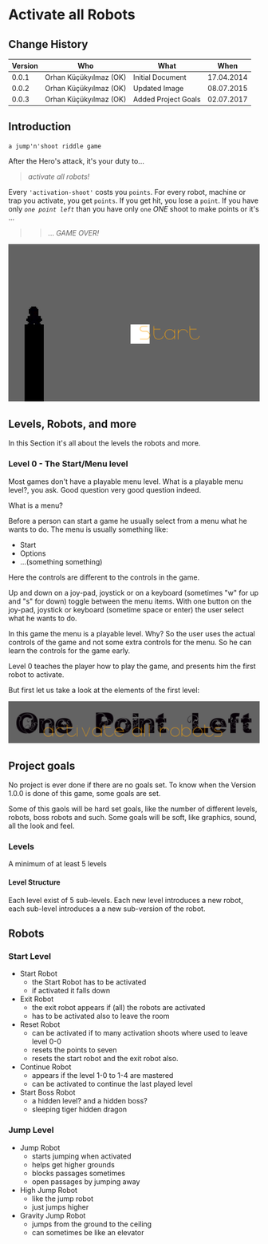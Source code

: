 # Activate all Robots

## Change History

| Version | Who                    | What                | When       |
|---------|------------------------|---------------------|------------|
| 0.0.1   | Orhan Küçükyılmaz (OK) | Initial Document    | 17.04.2014 |
| 0.0.2   | Orhan Küçükyılmaz (OK) | Updated Image       | 08.07.2015 |
| 0.0.3   | Orhan Küçükyılmaz (OK) | Added Project Goals | 02.07.2017 |

## Introduction

    a jump'n'shoot riddle game

After the Hero's attack, it's your duty to...

> *activate all robots!*

Every `'activation-shoot'` costs you `points`. For every robot, machine or trap you activate, you get `points`. If you get hit, you lose a `point`. If you have only *`one point left`* than you have only `one` *ONE* shoot to make points or it's ...

> > ... *GAME OVER!*

![His name is mini](./src/assets/img/aar.png "His name is mini")

## Levels, Robots, and more

In this Section it's all about the levels the robots and more.

### Level 0 - The Start/Menu level

Most games don't have a playable menu level. What is a playable menu level?, you ask. Good question very good question indeed.

What is a menu?

Before a person can start a game he usually select from a menu what he wants to do. The menu is usually something like:

-   Start
-   Options
-   ...(something something)

Here the controls are different to the controls in the game.

Up and down on a joy-pad, joystick or on a keyboard (sometimes "w" for up and "s" for down) toggle between the menu items. With one button on the joy-pad, joystick or keyboard (sometime space or enter) the user select what he wants to do.

In this game the menu is a playable level. Why? So the user uses the actual controls of the game and not some extra controls for the menu. So he can learn the controls for the game early.

Level 0 teaches the player how to play the game, and presents him the first robot to activate.

But first let us take a look at the elements of the first level:

![The Title](./src/assets/img/title.png "The Title")

## Project goals

No project is ever done if there are no goals set. To know when the Version 1.0.0 is done of this game, some goals are set.

Some of this gaols will be hard set goals, like the number of different levels, robots, boss robots and such. Some goals will be soft, like graphics, sound, all the look and feel.

### Levels

A minimum of at least 5 levels

#### Level Structure

Each level exist of 5 sub-levels. Each new level introduces a new robot, each sub-level introduces a a new sub-version of the robot.

## Robots

### Start Level

-   Start Robot
    -   the Start Robot has to be activated
    -   if activated it falls down
-   Exit Robot
    -   the exit robot appears if (all) the robots are activated
    -   has to be activated also to leave the room
-   Reset Robot
    -   can be activated if to many activation shoots where used to leave level 0-0
    -   resets the points to seven
    -   resets the start robot and the exit robot also.
-   Continue Robot
    -   appears if the level 1-0 to 1-4 are mastered
    -   can be activated to continue the last played level
-   Start Boss Robot
    -   a hidden level? and a hidden boss?
    -   sleeping tiger hidden dragon

### Jump Level

-   Jump Robot
    -   starts jumping when activated
    -   helps get higher grounds
    -   blocks passages sometimes
    -   open passages by jumping away
-   High Jump Robot
    -   like the jump robot
    -   just jumps higher
-   Gravity Jump Robot
    -   jumps from the ground to the ceiling
    -   can sometimes be like an elevator

